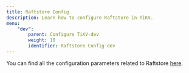 ```yaml
---
title: Raftstore Config
description: Learn how to configure Raftstore in TiKV.
menu:
    "dev":
        parent: Configure TiKV-dev
        weight: 10
        identifier: Raftstore Config-dev
---
```


You can find all the configuration parameters related to Raftstore [here](../tikv-configuration-file/#raftstore).
